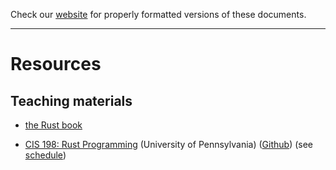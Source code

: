 Check our [website](http://rustaceans.uk/) for
properly formatted versions of these documents.

---

# Resources

## Teaching materials

* [the Rust book](http://doc.rust-lang.org/book/)

* [CIS 198: Rust Programming](https://cis198-2016s.github.io/) (University of Pennsylvania) ([Github](https://github.com/cis198-2016s/slides)) (see [schedule](https://cis198-2016s.github.io/schedule/))


